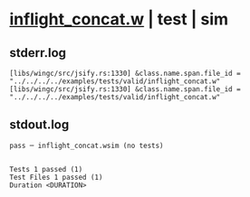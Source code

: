 # [inflight_concat.w](../../../../../examples/tests/valid/inflight_concat.w) | test | sim

## stderr.log
```log
[libs/wingc/src/jsify.rs:1330] &class.name.span.file_id = "../../../../examples/tests/valid/inflight_concat.w"
[libs/wingc/src/jsify.rs:1330] &class.name.span.file_id = "../../../../examples/tests/valid/inflight_concat.w"
```

## stdout.log
```log
pass ─ inflight_concat.wsim (no tests)
 
 
Tests 1 passed (1)
Test Files 1 passed (1)
Duration <DURATION>
```

